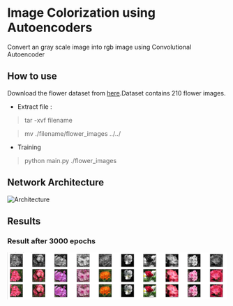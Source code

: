 # Image Colorization using Autoencoders

Convert an gray scale image into rgb image using Convolutional Autoencoder
## How to use
Download the flower dataset from [here](https://www.kaggle.com/olgabelitskaya/flower-color-images).Dataset contains 210 flower images.

- Extract file :
> tar -xvf filename

> mv ./filename/flower_images ../../

- Training
> python main.py ./flower_images

## Network Architecture

![Architecture](https://github.com/Aayushktyagi/Grey-to-RGB/blob/master/Results/Network_image_colourize.png)

## Results
### Result after 3000 epochs
![Results](https://github.com/Aayushktyagi/Gray-to-RGB/blob/master/Results/Results_e_3000.png)
